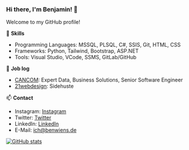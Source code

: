 ### Hi there, I'm Benjamin! 👋

Welcome to my GitHub profile!

🌱 **Skills**
- Programming Languages: MSSQL, PLSQL, C#, SSIS, Git, HTML, CSS
- Frameworks: Python, Tailwind, Bootstrap, ASP.NET
- Tools: Visual Studio, VCode, SSMS, GitLab/GitHub

💼 **Job log**
- [CANCOM](https://www.cancom.de): Expert Data, Business Solutions, Senior Software Engineer
- [21webdesign](https://www.21webdesign.de): Sidehuste

📫 **Contact**
- Instagram: [Instagram](https://www.instagram.com/benwiens/)
- Twitter: [Twitter](https://twitter.com/dernapster)
- LinkedIn: [LinkedIn](https://www.linkedin.com/in/benjamin-wiens-43a9b1123/)
- E-Mail: ich@benwiens.de

[![GitHub stats](https://github-readme-stats.vercel.app/api?username=real-napster&show_icons=true&count_private=true&hide=contribs)](https://github.com/real-napster)

